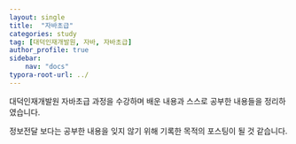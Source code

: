 ```yaml
---
layout: single
title:  "자바초급"
categories: study
tag: [대덕인재개발원, 자바, 자바초급]
author_profile: true
sidebar:
    nav: "docs"
typora-root-url: ../
---
```




대덕인재개발원 자바초급 과정을 수강하며 배운 내용과 스스로 공부한 내용들을 정리하였습니다. 

정보전달 보다는 공부한 내용을 잊지 않기 위해 기록한 목적의 포스팅이 될 것 같습니다.